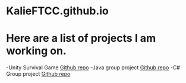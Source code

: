 # KalieFTCC.github.io
 
# Here are a list of projects I am working on. 

-Unity Survival Game
[Github repo](https://github.com/KalieFTCC/CTS-285-0001)
-Java group project
[Github repo](https://github.com/BrandonStrother/CSC-251-2nd-8-weeks-project)
-C# Group project
[Github repo](https://github.com/TaylorBrown96/Ring_Wars)
